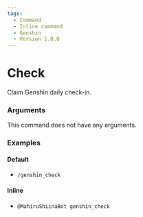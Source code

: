```yaml
---
tags:
  - Command
  - Inline command
  - Genshin
  - Version 1.0.0
---
```


# Check

Claim Genshin daily check-in.

### Arguments

This command does not have any arguments.

### Examples

#### Default
+ `/genshin_check`

#### Inline
+ `@MahiruShiinaBot genshin_check`